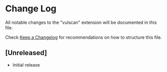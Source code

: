# Change Log

All notable changes to the "vulscan" extension will be documented in this file.

Check [Keep a Changelog](http://keepachangelog.com/) for recommendations on how to structure this file.

## [Unreleased]

- Initial release